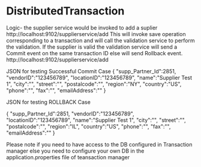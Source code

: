 # DistributedTransaction
Logic- the supplier service would be invoked to add a suplier http://localhost:9102/supplierservice/add
This will  invoke save operation corresponding to a transaction and will call the validation service to perform the validation.
If the supplier is valid the validation service will send a Commit  event on the same transaction ID else will send Rollback event.
http://localhost:9102/supplierservice/add

JSON for testing Successful Commit Case
{
 "supp_Partner_Id":2851,
 "vendorID":"123456789",
 "locationID":"123456789",
 "name":"Supplier Test 1",
 "city":"",
 "street":"",
 "postalcode":"",
 "region":"NY", 
 "country":"US",
 "phone":"",
 "fax":"",
 "emailAddress":""
}

JSON for testing ROLLBACK  Case

{
 "supp_Partner_Id":2851,
 "vendorID":"123456789",
 "locationID":"123456789",
 "name":"Supplier Test 1",
 "city":"",
 "street":"",
 "postalcode":"",
 "region":"IL", 
 "country":"US",
 "phone":"",
 "fax":"",
 "emailAddress":""
}

Please note if you need to have access to the DB configured in Transaction manager else you need to configure your own DB in the application.properties file of teansaction manager
